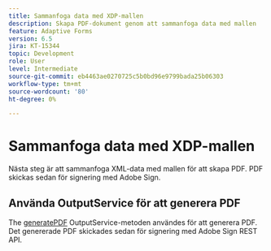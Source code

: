 ```yaml
---
title: Sammanfoga data med XDP-mallen
description: Skapa PDF-dokument genom att sammanfoga data med mallen
feature: Adaptive Forms
version: 6.5
jira: KT-15344
topic: Development
role: User
level: Intermediate
source-git-commit: eb4463ae0270725c5b0bd96e9799bada25b06303
workflow-type: tm+mt
source-wordcount: '80'
ht-degree: 0%

---
```


# Sammanfoga data med XDP-mallen

Nästa steg är att sammanfoga XML-data med mallen för att skapa PDF. PDF skickas sedan för signering med Adobe Sign.

## Använda OutputService för att generera PDF

The [generatePDF](https://developer.adobe.com/experience-manager/reference-materials/6-5/forms/javadocs/com/adobe/fd/output/api/OutputService.html#generatePDFOutput-com.adobe.aemfd.docmanager.Document-com.adobe.aemfd.docmanager.Document-com.adobe.fd.output.api.PDFOutputOptions-) OutputService-metoden användes för att generera PDF.
Det genererade PDF skickades sedan för signering med Adobe Sign REST API.

